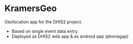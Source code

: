 KramersGeo
==========

Geolocation app for the DHIS2 project.  

* Based on single event data entry.
* Deployed as DHIS2 web app & as android app (phonegap)
